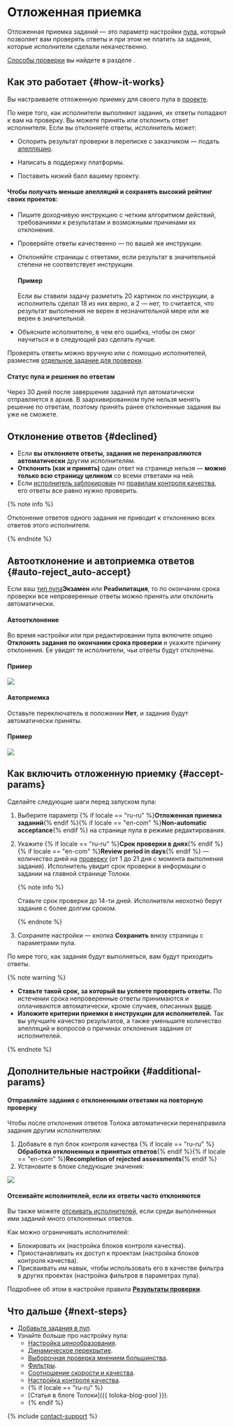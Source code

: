 # Отложенная приемка

Отложенная приемка заданий — это параметр настройки [пула](../../glossary.md#pool-ru), который позволяет вам проверять ответы и при этом не платить за задания, которые исполнители сделали некачественно.

[Способы проверки](accept.md#acception) вы найдете в разделе .


## Как это работает {#how-it-works}

Вы настраиваете отложенную приемку для своего пула в [проекте](../../glossary.md#project-ru).

По мере того, как исполнители выполняют задания, их ответы попадают к вам на проверку. Вы можете принять или отклонить ответ исполнителя. Если вы отклоняете ответы, исполнитель может:

- Оспорить результат проверки в переписке с заказчиком — подать [апелляцию](accept.md#appeal).

- Написать в поддержку платформы.

- Поставить низкий балл вашему проекту.


#### Чтобы получать меньше апелляций и сохранять высокий рейтинг своих проектов:

- Пишите доходчивую инструкцию с четким алгоритмом действий, требованиями к результатам и возможными причинами их отклонения.

- Проверяйте ответы качественно — по вашей же инструкции.

- Отклоняйте страницы с ответами, если результат в значительной степени не соответствует инструкции.

    #### Пример

    Если вы ставили задачу разметить 20 картинок по инструкции, а исполнитель сделал 18 из них верно, а 2 — нет, то считается, что результат выполнения не верен в незначительной мере или же верен в значительной.

- Объясните исполнителю, в чем его ошибка, чтобы он смог научиться и в следующий раз сделать лучше.

Проверять ответы можно вручную или с помощью исполнителей, разместив [отдельное задание для проверки](find_an_item_in_store.md).

#### Статус пула и решения по ответам

Через 30 дней после завершения заданий пул автоматически отправляется в архив. В заархивированном пуле нельзя менять решение по ответам, поэтому принять ранее отклоненные задания вы уже не сможете.


## Отклонение ответов {#declined}

- Если **вы отклоняете ответы, задания не перенаправляются автоматически** другим исполнителям.
- **Отклонить (как и принять)** один ответ на странице нельзя — **можно только всю страницу целиком** со всеми ответами на ней.
- Если [исполнитель заблокирован](../../glossary.md#banned-worker-ru) по [правилам контроля качества](../../glossary.md#quality-control-rules-ru), его ответы все равно нужно проверить.

{% note info %}

Отклонение ответов одного задания не приводит к отклонению всех ответов этого исполнителя.

{% endnote %}



## Автоотклонение и автоприемка ответов {#auto-reject_auto-accept}

Если ваш [тип пула](pool-main.md#table_n3q_vhz_jlb)**Экзамен** или **Реабилитация**, то по окончании срока проверки все непроверенные ответы можно принять или отклонить автоматически.

#### Автоотклонение

Во время настройки или при редактировании пула включите опцию **Отклонять задания по окончании срока проверки** и укажите причину отклонения. Ее увидят те исполнители, чьи ответы будут отклонены.

#### Пример
![](../_images/auto-reject.png)

#### Автоприемка

Оставьте переключатель в положении **Нет**, и задания будут автоматически приняты.

#### Пример
![](../_images/auto-accept.png)


## Как включить отложенную приемку {#accept-params}

Cделайте следующие шаги перед запуском пула:

1. Выберите параметр {% if locale == "ru-ru" %}**Отложенная приемка заданий**{% endif %}{% if locale == "en-com" %}**Non-automatic acceptance**{% endif %} на странице пула в режиме редактирования.

1. Укажите {% if locale == "ru-ru" %}**Срок проверки в днях**{% endif %}{% if locale == "en-com" %}**Review period in days**{% endif %} — количество дней на [проверку](accept.md) (от 1 до 21 дня с момента выполнения задания). Исполнитель увидит срок проверки в информации о задании на главной странице Толоки.

    {% note info %}

    Ставьте срок проверки до 14-ти дней. Исполнители неохотно берут задания с более долгим сроком.

    {% endnote %}

1. Сохраните настройки — кнопка **Сохранить** внизу страницы с параметрами пула.


По мере того, как задания будут выполняться, вам будут приходить ответы.

{% note warning %}

- **Ставьте такой срок, за который вы успеете проверить ответы.** По истечении срока непроверенные ответы принимаются и оплачиваются автоматически, кроме случаев, описанных [выше](#auto-reject_auto-accept).
- **Изложите критерии приемки в инструкции для исполнителей.** Так вы улучшите качество результатов, а также уменьшите количество апелляций и вопросов о причинах отклонения задания от исполнителей.

{% endnote %}



## Дополнительные настройки {#additional-params}

#### Отправляйте задания с отклоненными ответами на повторную проверку

Чтобы после отклонения ответов Толока автоматически перенаправила задания другим исполнителям:

1. Добавьте в пул блок контроля качества {% if locale == "ru-ru" %}**Обработка отклоненных и принятых ответов**{% endif %}{% if locale == "en-com" %}**Recompletion of rejected assessments**{% endif %}
1. Установите в блоке следующие значения:

![](../_images/control-rules/control-tasks/add-overlap-reject.png)

#### Отсеивайте исполнителей, если их ответы часто отклоняются

Вы также можете [отсеивать исполнителей](control.md), если среди выполненных ими заданий много отклоненных ответов.

Как можно ограничивать исполнителей:

- Блокировать их (настройка блоков контроля качества).
- Приостанавливать их доступ к проектам (настройка блоков контроля качества).
- Присваивать им навык, чтобы использовать его в качестве фильтра в других проектах (настройка фильтров в параметрах пула).

Подробнее об этом в настройке правила [**Результаты проверки**](reviewing-assignments.md).


## Что дальше {#next-steps}

- [Добавьте задания в пул](pool.md).
- Узнайте больше про настройку пула:
    - [Настройка ценообразования](dynamic-pricing.md).
    - [Динамическое перекрытие](dynamic-overlap.md).
    - [Выборочная проверка мнением большинства](selective-mvote.md).
    - [Фильтры](filters.md).
    - [Соотношение скорости и качества](adjust.md).
    - [Настройка контроля качества](qa-pool-settings.md).
    - {% if locale == "ru-ru" %}
    - [Статья в блоге Толоки]({{ toloka-blog-pool }}).
    - {% endif %}


{% include [contact-support](../_includes/contact-support-help.md) %}